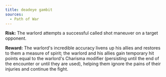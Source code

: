 ```yaml
---
title: deadeye gambit
sources:
  - Path of War
---
```


**Risk:** The warlord attempts a successful called shot maneuver on a target opponent.

**Reward:** The warlord's incredible accuracy livens up his allies and restores to them a measure of spirit; the warlord and his allies gain temporary hit points equal to the warlord's Charisma modifier (persisting until the end of the encounter or until they are used), helping them ignore the pains of their injuries and continue the fight.
